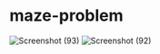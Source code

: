 # maze-problem

![Screenshot (93)](https://user-images.githubusercontent.com/17237413/115433123-d02c0400-a224-11eb-92cf-22b1770a5a1d.png)
![Screenshot (92)](https://user-images.githubusercontent.com/17237413/115433142-d621e500-a224-11eb-9436-eff388157868.png)
